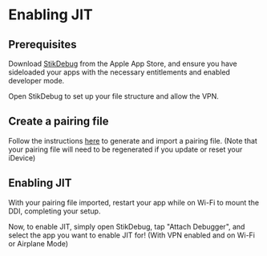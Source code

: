 # Enabling JIT
## Prerequisites
Download [StikDebug](https://apps.apple.com/us/app/stikdebug/id6744045754) from the Apple App Store, and ensure you have sideloaded your apps with the necessary entitlements and enabled developer mode.

Open StikDebug to set up your file structure and allow the VPN.
## Create a pairing file
Follow the instructions [here](/guide/guides/pairing-file) to generate and import a pairing file. (Note that your pairing file will need to be regenerated if you update or reset your iDevice)
## Enabling JIT
With your pairing file imported, restart your app while on Wi-Fi to mount the DDI, completing your setup.

Now, to enable JIT, simply open StikDebug, tap "Attach Debugger", and select the app you want to enable JIT for! (With VPN enabled and on Wi-Fi or Airplane Mode)
